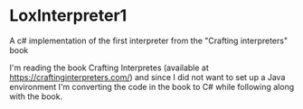 # LoxInterpreter1
A c# implementation of the first interpreter from the "Crafting interpreters" book

I'm reading the book Crafting Interpretes (available at https://craftinginterpreters.com/) and since I did not want to set up a Java environment I'm converting the code in the book to C# while following along with the book.
